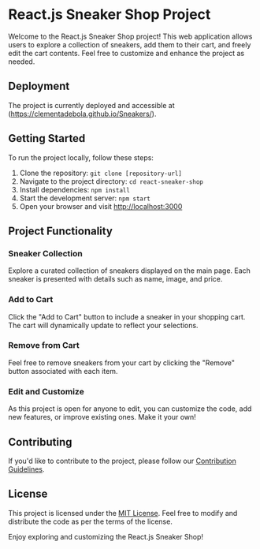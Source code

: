 # React.js Sneaker Shop Project

Welcome to the React.js Sneaker Shop project! This web application allows users to explore a collection of sneakers, add them to their cart, and freely edit the cart contents. Feel free to customize and enhance the project as needed.

## Deployment

The project is currently deployed and accessible at (https://clementadebola.github.io/Sneakers/).

## Getting Started

To run the project locally, follow these steps:

1. Clone the repository: `git clone [repository-url]`
2. Navigate to the project directory: `cd react-sneaker-shop`
3. Install dependencies: `npm install`
4. Start the development server: `npm start`
5. Open your browser and visit [http://localhost:3000](http://localhost:3000)

## Project Functionality

### Sneaker Collection

Explore a curated collection of sneakers displayed on the main page. Each sneaker is presented with details such as name, image, and price.

### Add to Cart

Click the "Add to Cart" button to include a sneaker in your shopping cart. The cart will dynamically update to reflect your selections.

### Remove from Cart

Feel free to remove sneakers from your cart by clicking the "Remove" button associated with each item.

### Edit and Customize

As this project is open for anyone to edit, you can customize the code, add new features, or improve existing ones. Make it your own!

## Contributing

If you'd like to contribute to the project, please follow our [Contribution Guidelines](CONTRIBUTING.md).

## License

This project is licensed under the [MIT License](LICENSE). Feel free to modify and distribute the code as per the terms of the license.

Enjoy exploring and customizing the React.js Sneaker Shop!
